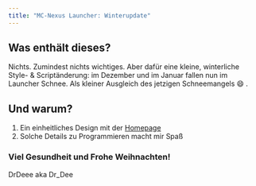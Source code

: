 ```yaml
---
title: "MC-Nexus Launcher: Winterupdate"
---
```


## Was enthält dieses?
Nichts. Zumindest nichts wichtiges. Aber dafür eine kleine, winterliche Style- & Scriptänderung: im Dezember und im Januar fallen nun im Launcher Schnee. Als kleiner Ausgleich des jetzigen Schneemangels :smile: .

## Und warum?
1. Ein einheitliches Design mit der [Homepage](https://MC-Nexus.de)
2. Solche Details zu Programmieren macht mir Spaß

### Viel Gesundheit und Frohe Weihnachten!
DrDeee aka Dr_Dee
